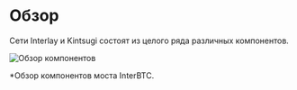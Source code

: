 # Обзор

Сети Interlay и Kintsugi состоят из целого ряда различных компонентов.

![Обзор компонентов](../_assets/img/developers/components.svg)

*Обзор компонентов моста InterBTC.
